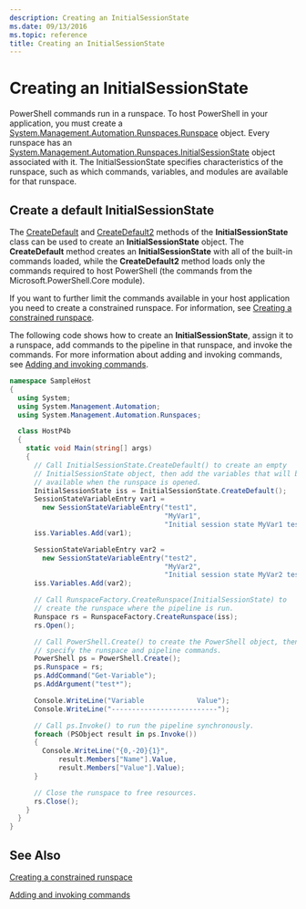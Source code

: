```yaml
---
description: Creating an InitialSessionState
ms.date: 09/13/2016
ms.topic: reference
title: Creating an InitialSessionState
---
```

# Creating an InitialSessionState

PowerShell commands run in a runspace.
To host PowerShell in your application, you must create a [System.Management.Automation.Runspaces.Runspace](/dotnet/api/System.Management.Automation.Runspaces.Runspace) object.
Every runspace has an [System.Management.Automation.Runspaces.InitialSessionState](/dotnet/api/System.Management.Automation.Runspaces.InitialSessionState) object associated with it.
The InitialSessionState specifies characteristics of the runspace, such as which commands, variables, and modules are available for that runspace.

## Create a default InitialSessionState

The [CreateDefault](/dotnet/api/System.Management.Automation.Runspaces.InitialSessionState.CreateDefault) and [CreateDefault2](/dotnet/api/System.Management.Automation.Runspaces.InitialSessionState.CreateDefault2) methods of the **InitialSessionState** class can be used to create an **InitialSessionState** object.
The **CreateDefault** method creates an **InitialSessionState** with all of the built-in commands loaded, while the **CreateDefault2** method loads only the commands required to host PowerShell (the commands from the Microsoft.PowerShell.Core module).

If you want to further limit the commands available in your host application you need to create a constrained runspace.
For information, see [Creating a constrained runspace](creating-a-constrained-runspace.md).

The following code shows how to create an **InitialSessionState**, assign it to a runspace, add commands to the pipeline in that runspace, and invoke the commands.
For more information about adding and invoking commands, see [Adding and invoking commands](adding-and-invoking-commands.md).

```csharp
namespace SampleHost
{
  using System;
  using System.Management.Automation;
  using System.Management.Automation.Runspaces;

  class HostP4b
  {
    static void Main(string[] args)
    {
      // Call InitialSessionState.CreateDefault() to create an empty 
      // InitialSessionState object, then add the variables that will be 
      // available when the runspace is opened.
      InitialSessionState iss = InitialSessionState.CreateDefault();
      SessionStateVariableEntry var1 =
        new SessionStateVariableEntry("test1",
                                      "MyVar1",
                                      "Initial session state MyVar1 test");
      iss.Variables.Add(var1);

      SessionStateVariableEntry var2 =
        new SessionStateVariableEntry("test2",
                                      "MyVar2",
                                      "Initial session state MyVar2 test");
      iss.Variables.Add(var2);

      // Call RunspaceFactory.CreateRunspace(InitialSessionState) to 
      // create the runspace where the pipeline is run.
      Runspace rs = RunspaceFactory.CreateRunspace(iss);
      rs.Open();

      // Call PowerShell.Create() to create the PowerShell object, then 
      // specify the runspace and pipeline commands.
      PowerShell ps = PowerShell.Create();
      ps.Runspace = rs;
      ps.AddCommand("Get-Variable");
      ps.AddArgument("test*");

      Console.WriteLine("Variable             Value");
      Console.WriteLine("--------------------------");

      // Call ps.Invoke() to run the pipeline synchronously.
      foreach (PSObject result in ps.Invoke())
      {
        Console.WriteLine("{0,-20}{1}",
            result.Members["Name"].Value,
            result.Members["Value"].Value);
      }

      // Close the runspace to free resources.
      rs.Close();
    }
  }
}
```

## See Also

[Creating a constrained runspace](creating-a-constrained-runspace.md)

[Adding and invoking commands](adding-and-invoking-commands.md)
